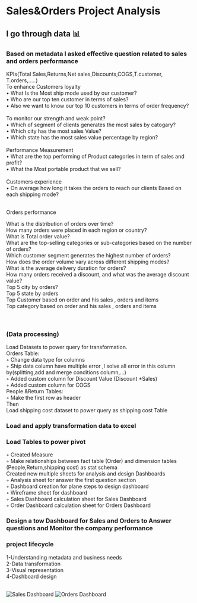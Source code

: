 # Sales&Orders Project Analysis
## I go through data 📊 <br />
### Based on metadata I asked effective question related to sales and orders performance 

KPIs(Total Sales,Returns,Net sales,Discounts,COGS,T.customer, T.orders,…..)<br />
To enhance Customers loyalty<br />
    • What Is the Most ship mode used by our customer?<br />
    • Who are our top ten customer in terms of sales?<br />
    • Also we want to know our top 10 customers in terms of order frequency?<br /><br />
To monitor our strength and weak point?<br />
    • Which of segment of clients generates the most sales by catogary?<br />
    • Which city has the most sales Value?<br />
    • Which state has the most sales value percentage by region?<br /><br />
Performance Measurement<br />
    • What are the top performing of Product categories in term of sales and profit?<br />
    • What the Most portable product that we sell?<br /><br />
Customers experience<br />
     • On average how long it takes the orders to reach our clients Based on each shipping mode?<br /><br />

Orders performance <br />

What is the distribution of orders over time?<br />
How many orders were placed in each region or country?<br />
What is Total order value?<br />
What are the top-selling categories or sub-categories based on the number of orders?<br />
Which customer segment generates the highest number of orders?<br />
How does the order volume vary across different shipping modes?<br />
What is the average delivery duration for orders?<br />
How many orders received a discount, and what was the average discount value?<br />
Top 5 city by orders?<br />
Top 5 state by orders<br />
Top Customer based on order and his sales , orders and items<br />
Top category based on order and his sales , orders and items<br /><br /><br />

### (Data processing)
Load Datasets to power query for transformation.<br />
Orders Table:<br />
 ◦ Change data type for columns <br />
 ◦ Ship data column have multiple error ,I solve all error in this column by(splitting,add and merge conditions column,...)<br />
 ◦ Added custom column for Discount Value (Discount *Sales)<br />
 ◦ Added custom column for COGS <br />
People &Return Tables:<br />
 ◦ Make the first row as header <br />
Then<br />
Load shipping cost dataset to power query as shipping cost Table <br />

### Load and apply transformation data to excel
### Load Tables to power pivot 
 ◦ Created Measure <br />
 ◦ Make relationships between fact table (Order) and dimension tables (People,Return,shipping cost) as stat schema <br />
Created new multiple sheets for analysis and design Dashboards <br />
 ◦ Analysis sheet for answer the first question section <br />
 ◦ Dashboard creation for plane steps to design dashboard <br />
 ◦ Wireframe sheet for dashboard <br />
 ◦ Sales Dashboard calculation sheet for Sales Dashboard <br />
 ◦ Order Dashboard calculation sheet for Orders Dashboard <br />

### Design a tow Dashboard for Sales and Orders to Answer questions and Monitor the company performance
### project lifecycle
1-Understanding metadata and business needs<br />
2-Data transformation<br />
3-Visual representation<br />
4-Dashboard design<br /><br />

![Sales Dashboard](https://github.com/mostafaEltib/Sales-Dashboard/assets/108897691/4e7d964f-47d8-48b7-9cb3-6f31c0222288)
![Orders Dashboard](https://github.com/mostafaEltib/Sales-and-Orders-Project-Analysis/assets/108897691/47d4eac7-9b92-4096-9a59-bf960ef58101)


